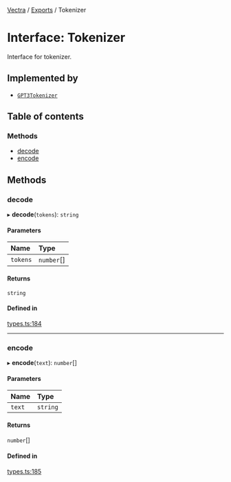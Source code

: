 [Vectra](../README.md) / [Exports](../modules.md) / Tokenizer

# Interface: Tokenizer

Interface for tokenizer.

## Implemented by

- [`GPT3Tokenizer`](../classes/GPT3Tokenizer.md)

## Table of contents

### Methods

- [decode](Tokenizer.md#decode)
- [encode](Tokenizer.md#encode)

## Methods

### decode

▸ **decode**(`tokens`): `string`

#### Parameters

| Name | Type |
| :------ | :------ |
| `tokens` | `number`[] |

#### Returns

`string`

#### Defined in

[types.ts:184](https://github.com/bartonmalow/vectra/blob/418123d/src/types.ts#L184)

___

### encode

▸ **encode**(`text`): `number`[]

#### Parameters

| Name | Type |
| :------ | :------ |
| `text` | `string` |

#### Returns

`number`[]

#### Defined in

[types.ts:185](https://github.com/bartonmalow/vectra/blob/418123d/src/types.ts#L185)
